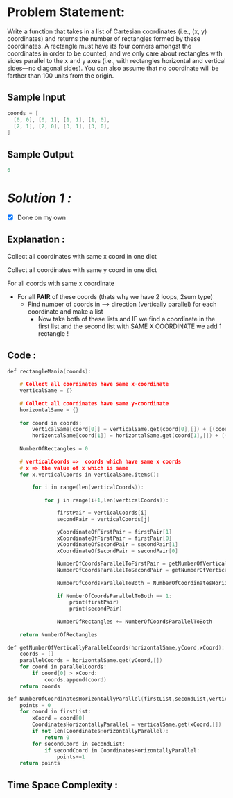 # Problem Statement:

Write a function that takes in a list of Cartesian coordinates (i.e., (x, y) coordinates) and returns the number of rectangles formed by these coordinates. A rectangle must have its four corners amongst the coordinates in order to be counted, and we only care about rectangles with sides parallel to the x and y axes (i.e., with rectangles horizontal and vertical sides—no diagonal sides). You can also assume that no coordinate will be farther than 100 units from the origin.

## Sample Input

```cpp
coords = [
  [0, 0], [0, 1], [1, 1], [1, 0],
  [2, 1], [2, 0], [3, 1], [3, 0],
]
```

## Sample Output

```cpp
6
```

# *Solution 1 :*

- [x]  Done on my own

## Explanation :

Collect all coordinates with same x coord in one dict

Collect all coordinates with same y coord in one dict

For all coords with same x coordinate 

- For all **PAIR** of these coords (thats why we have 2 loops, 2sum type)
    - Find number of coords in —> direction (vertically parallel) for each coordinate and make a list
        - Now take both of these lists and IF we find a coordinate in the first list and the second list  with SAME X COORDINATE we add 1 rectangle !

## Code :

```cpp
def rectangleMania(coords):
    
	# Collect all coordinates have same x-coordinate
	verticalSame = {}
	
	# Collect all coordinates have same y-coordinate
	horizontalSame = {}
	
	for coord in coords:
		verticalSame[coord[0]] = verticalSame.get(coord[0],[]) + [(coord)]
		horizontalSame[coord[1]] = horizontalSame.get(coord[1],[]) + [(coord)]
	
	NumberOfRectangles = 0
		
	# verticalCoords =>  coords which have same x coords
	# x => the value of x which is same
	for x,verticalCoords in verticalSame.items():
		
		for i in range(len(verticalCoords)):
		
			for j in range(i+1,len(verticalCoords)):

				firstPair = verticalCoords[i]
				secondPair = verticalCoords[j]

				yCoordinateOfFirstPair = firstPair[1]
				xCoordinateOfFirstPair = firstPair[0]
				yCoordinateOfSecondPair = secondPair[1]
				xCoordinateOfSecondPair = secondPair[0]

				NumberOfCoordsParallelToFirstPair = getNumberOfVerticallyParallelCoords(horizontalSame,yCoordinateOfFirstPair,xCoordinateOfFirstPair)
				NumberOfCoordsParallelToSecondPair = getNumberOfVerticallyParallelCoords(horizontalSame,yCoordinateOfSecondPair,xCoordinateOfSecondPair)
				
				NumberOfCoordsParallelToBoth = NumberOfCoordinatesHorizontallyParallel(NumberOfCoordsParallelToFirstPair,NumberOfCoordsParallelToSecondPair,verticalSame)
				
				if NumberOfCoordsParallelToBoth == 1:
					print(firstPair)
					print(secondPair)
				
				NumberOfRectangles += NumberOfCoordsParallelToBoth
				
	return NumberOfRectangles	
	
def getNumberOfVerticallyParallelCoords(horizontalSame,yCoord,xCoord):
	coords = []
	parallelCoords = horizontalSame.get(yCoord,[])
	for coord in parallelCoords:
		if coord[0] > xCoord:
			coords.append(coord)
	return coords	

def NumberOfCoordinatesHorizontallyParallel(firstList,secondList,verticalSame):
	points = 0
	for coord in firstList:
		xCoord = coord[0]
		CoordinatesHorizontallyParallel = verticalSame.get(xCoord,[])
		if not len(CoordinatesHorizontallyParallel):
			return 0
		for secondCoord in secondList:
			if secondCoord in CoordinatesHorizontallyParallel:
				points+=1
	return points
```

## Time Space Complexity :